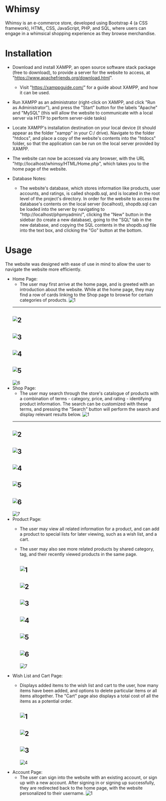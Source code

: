 <!-- # whimsy-store
 -->
# Whimsy 

Whimsy is an e-commerce store, developed using Bootstrap 4 (a CSS framework), HTML, CSS, JavaScript, PHP, and SQL, where users can engage in a whimsical shopping experience as they browse merchandise. 

# Installation 

- Download and install XAMPP, an open source software stack package (free to download), to provide a server for the website to access, at "https://www.apachefriends.org/download.html". 
  - Visit "https://xamppguide.com/" for a guide about XAMPP, and how it can be used.       
- Run XAMPP as an administrator (right-click on XAMPP, and click "Run as Administrator"), and press the "Start" button for the labels "Apache" and "MySQL" (this will allow the website to communicate with a local server via HTTP to perform server-side tasks) 
- Locate XAMPP's installation destination on your local device (it should appear as the folder "xampp" in your C:/ drive). Navigate to the folder "htdocs", and place a copy of the website's contents into the "htdocs" folder, so that the application can be run on the local server provided by XAMPP.
- The website can now be accessed via any browser, with the URL "http://localhost/whimsy/HTML/Home.php", which takes you to the home page of the website. 

- Database Notes: 
  - The website's database, which stores information like products, user accounts, and ratings, is called shopdb.sql, and is located in the root level of the project's directory. In order for the website to access the database's contents on the local server (localhost), shopdb.sql can be loaded into the server by navigating to "http://localhost/phpmyadmin/", clicking the "New" button in the sidebar (to create a new database), going to the "SQL" tab in the new database, and copying the SQL contents in the shopdb.sql file into the text box, and clicking the "Go" button at the bottom.   

# Usage 

The website was designed with ease of use in mind to allow the user to navigate the website more efficiently. 

- Home Page: 
  - The user may first arrive at the home page, and is greeted with an introduction about the website. While at the home page, they may find a row of cards linking to the Shop page to browse for certain categories of products. 
  ![1](/Demo/Home/1.png)
  ---
  ![2](/Demo/Home/2.png)
  ---
  ![3](/Demo/Home/3.png)
  ---
  ![4](/Demo/Home/4.png)
  ---
  ![5](/Demo/Home/5.png)
  ---
  ![6](/Demo/Home/6.png)
- Shop Page: 
  - The user may search through the store's catalogue of products with a combination of terms - category, price, and rating - identifying product information. The search can be customized with these terms, and pressing the "Search" button will perform the search and display relevant results below. 
  ![1](/Demo/Shop/1.png)
  ---
  ![2](/Demo/Shop/2.png)
  ---
  ![3](/Demo/Shop/3.png)
  ---
  ![4](/Demo/Shop/4.png)
  ---
  ![5](/Demo/Shop/5.png)
  ---
  ![6](/Demo/Shop/6.png)
  ---
  ![7](/Demo/Shop/7.png)
- Product Page: 
  - The user may view all related information for a product, and can add a product to special lists for later viewing, such as a wish list, and a cart. 
  - The user may also see more related products by shared category, tag, and their recently viewed products in the same page. 

    
    ![1](/Demo/Product_Page/1.png)
    --- 
    ![2](/Demo/Product_Page/2.png)
    --- 
    ![3](/Demo/Product_Page/3.png)
    ---
    ![4](/Demo/Product_Page/4.png)
    ---
    ![5](/Demo/Product_Page/5.png)
    ---
    ![6](/Demo/Product_Page/6.png)
    ---
    ![7](/Demo/Product_Page/7.png)
- Wish List and Cart Page: 
  - Displays added items to the wish list and cart to the user, how many items have been added, and options to delete particular items or all items altogether. The "Cart" page also displays a total cost of all the items as a potential order.
    
    ![1](/Demo/Wish_List_Cart/1.png)
    ---
    ![2](/Demo/Wish_List_Cart/2.png)
    ---
    ![3](/Demo/Wish_List_Cart/3.png)
    ---
    ![4](/Demo/Wish_List_Cart/4.png)
- Account Page: 
  - The user can sign into the website with an existing account, or sign up with a new account. After signing in or signing up successfully, they are redirected back to the home page, with the website personalized to their username. 
    ![1](/Demo/Account/1.png)

